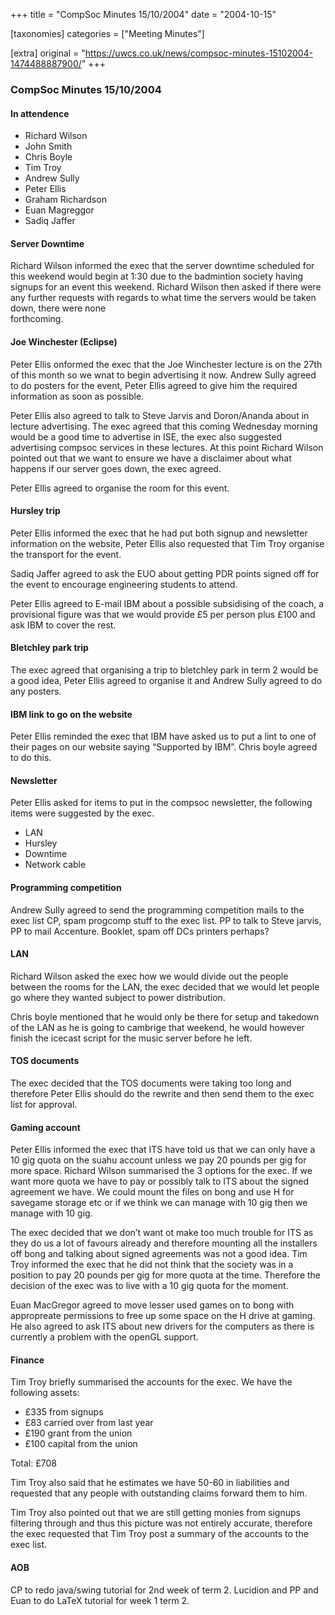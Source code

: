 +++
title = "CompSoc Minutes 15/10/2004"
date = "2004-10-15"

[taxonomies]
categories = ["Meeting Minutes"]

[extra]
original = "https://uwcs.co.uk/news/compsoc-minutes-15102004-1474488887900/"
+++

### CompSoc Minutes 15/10/2004

#### In attendence

  - Richard Wilson
  - John Smith
  - Chris Boyle
  - Tim Troy
  - Andrew Sully
  - Peter Ellis
  - Graham Richardson
  - Euan Magreggor
  - Sadiq Jaffer

#### Server Downtime

Richard Wilson informed the exec that the server downtime scheduled for this weekend would begin at 1:30 due to the badmintion society having signups for an event this weekend. Richard Wilson then asked if there were any further requests with regards to what time the servers would be taken down, there were none  
forthcoming.

#### Joe Winchester (Eclipse)

Peter Ellis onformed the exec that the Joe Winchester lecture is on the 27th of this month so we wnat to begin advertising it now. Andrew Sully agreed to do posters for the event, Peter Ellis agreed to give him the required information as soon as possible.

Peter Ellis also agreed to talk to Steve Jarvis and Doron/Ananda about in lecture advertising. The exec agreed that this coming Wednesday morning would be a good time to advertise in ISE, the exec also suggested advertising compsoc services in these lectures. At this point Richard Wilson pointed out that we want to ensure we have a disclaimer about what happens if our server goes down, the exec agreed.

Peter Ellis agreed to organise the room for this event.

#### Hursley trip

Peter Ellis informed the exec that he had put both signup and newsletter information on the website, Peter Ellis also requested that Tim Troy organise the transport for the event.

Sadiq Jaffer agreed to ask the EUO about getting PDR points signed off for the event to encourage engineering students to attend.

Peter Ellis agreed to E-mail IBM about a possible subsidising of the coach, a provisional figure was that we would provide £5 per person plus £100 and ask IBM to cover the rest.

#### Bletchley park trip

The exec agreed that organising a trip to bletchley park in term 2 would be a good idea, Peter Ellis agreed to organise it and Andrew Sully agreed to do any posters.

#### IBM link to go on the website

Peter Ellis reminded the exec that IBM have asked us to put a lint to one of their pages on our website saying “Supported by IBM”. Chris boyle agreed to do this.

#### Newsletter

Peter Ellis asked for items to put in the compsoc newsletter, the following items were suggested by the exec.

  - LAN
  - Hursley
  - Downtime
  - Network cable

#### Programming competition

Andrew Sully agreed to send the programming competition mails to the exec list CP, spam progcomp stuff to the exec list. PP to talk to Steve jarvis, PP to mail Accenture. Booklet, spam off DCs printers perhaps?

#### LAN

Richard Wilson asked the exec how we would divide out the people between the rooms for the LAN, the exec decided that we would let people go where they wanted subject to power distribution.

Chris boyle mentioned that he would only be there for setup and takedown of the LAN as he is going to cambrige that weekend, he would however finish the icecast script for the music server before he left.

#### TOS documents

The exec decided that the TOS documents were taking too long and therefore Peter Ellis should do the rewrite and then send them to the exec list for approval.

#### Gaming account

Peter Ellis informed the exec that ITS have told us that we can only have a 10 gig quota on the suahu account unless we pay 20 pounds per gig for more space. Richard Wilson summarised the 3 options for the exec. If we want more quota we have to pay or possibly talk to ITS about the signed agreement we have. We could mount the files on bong and use H for savegame storage etc or if we think we can manage with 10 gig then we manage with 10 gig.

The exec decided that we don’t want ot make too much trouble for ITS as they do us a lot of favours already and therefore mounting all the installers off bong and talking about signed agreements was not a good idea. Tim Troy informed the exec that he did not think that the society was in a position to pay 20 pounds per gig for more quota at the time. Therefore the decision of the exec was to live with a 10 gig quota for the moment.

Euan MacGregor agreed to move lesser used games on to bong with appropreate permissions to free up some space on the H drive at gaming. He also agreed to ask ITS about new drivers for the computers as there is currently a problem with the openGL support.

#### Finance

Tim Troy briefly summarised the accounts for the exec. We have the following assets:

  - £335 from signups
  - £83 carried over from last year
  - £190 grant from the union
  - £100 capital from the union

Total: £708

Tim Troy also said that he estimates we have 50-60 in liabilities and requested that any people with outstanding claims forward them to him.

Tim Troy also pointed out that we are still getting monies from signups filtering through and thus this picture was not entirely accurate, therefore the exec requested that Tim Troy post a summary of the accounts to the exec list.

#### AOB

CP to redo java/swing tutorial for 2nd week of term 2. Lucidion and PP and Euan to do LaTeX tutorial for week 1 term 2.
